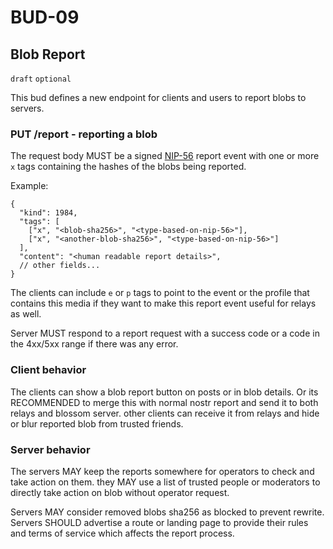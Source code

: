 # BUD-09

## Blob Report

`draft` `optional`

This bud defines a new endpoint for clients and users to report blobs to servers.

### PUT /report - reporting a blob

The request body MUST be a signed [NIP-56](https://github.com/nostr-protocol/nips/blob/master/56.md) report event with one or more `x` tags containing the hashes of the blobs being reported.

Example:

```jsonc
{
  "kind": 1984,
  "tags": [
    ["x", "<blob-sha256>", "<type-based-on-nip-56>"],
    ["x", "<another-blob-sha256>", "<type-based-on-nip-56>"]
  ],
  "content": "<human readable report details>",
  // other fields...
}
```

The clients can include `e` or `p` tags to point to the event or the profile that contains this media if they want to make this report event useful for relays as well.

Server MUST respond to a report request with a success code or a code in the 4xx/5xx range if there was any error.

### Client behavior

The clients can show a blob report button on posts or in blob details. Or its RECOMMENDED to merge this with normal nostr report and send it to both relays and blossom server. other clients can receive it from relays and hide or blur reported blob from trusted friends.

### Server behavior

The servers MAY keep the reports somewhere for operators to check and take action on them. they MAY use a list of trusted people or moderators to directly take action on blob without operator request.

Servers MAY consider removed blobs sha256 as blocked to prevent rewrite.
Servers SHOULD advertise a route or landing page to provide their rules and terms of service which affects the report process.
